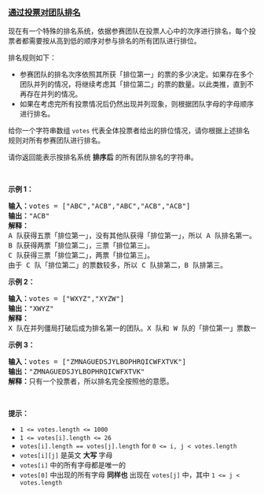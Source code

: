 ### [通过投票对团队排名](https://leetcode-cn.com/problems/rank-teams-by-votes)

<p>现在有一个特殊的排名系统，依据参赛团队在投票人心中的次序进行排名，每个投票者都需要按从高到低的顺序对参与排名的所有团队进行排位。</p>

<p>排名规则如下：</p>

<ul>
	<li>参赛团队的排名次序依照其所获「排位第一」的票的多少决定。如果存在多个团队并列的情况，将继续考虑其「排位第二」的票的数量。以此类推，直到不再存在并列的情况。</li>
	<li>如果在考虑完所有投票情况后仍然出现并列现象，则根据团队字母的字母顺序进行排名。</li>
</ul>

<p>给你一个字符串数组&nbsp;<code>votes</code> 代表全体投票者给出的排位情况，请你根据上述排名规则对所有参赛团队进行排名。</p>

<p>请你返回能表示按排名系统 <strong>排序后</strong> 的所有团队排名的字符串。</p>

<p>&nbsp;</p>

<p><strong class="example">示例 1：</strong></p>

<pre>
<strong>输入：</strong>votes = ["ABC","ACB","ABC","ACB","ACB"]
<strong>输出：</strong>"ACB"
<strong>解释：</strong>
A 队获得五票「排位第一」，没有其他队获得「排位第一」，所以 A 队排名第一。
B 队获得两票「排位第二」，三票「排位第三」。
C 队获得三票「排位第二」，两票「排位第三」。
由于 C 队「排位第二」的票数较多，所以 C 队排第二，B 队排第三。
</pre>

<p><strong class="example">示例 2：</strong></p>

<pre>
<strong>输入：</strong>votes = ["WXYZ","XYZW"]
<strong>输出：</strong>"XWYZ"
<strong>解释：</strong>
X 队在并列僵局打破后成为排名第一的团队。X 队和 W 队的「排位第一」票数一样，但是 X 队有一票「排位第二」，而 W 没有获得「排位第二」。 
</pre>

<p><strong class="example">示例 3：</strong></p>

<pre>
<strong>输入：</strong>votes = ["ZMNAGUEDSJYLBOPHRQICWFXTVK"]
<strong>输出：</strong>"ZMNAGUEDSJYLBOPHRQICWFXTVK"
<strong>解释：</strong>只有一个投票者，所以排名完全按照他的意愿。
</pre>

<p>&nbsp;</p>

<p><strong>提示：</strong></p>

<ul>
	<li><code>1 &lt;= votes.length &lt;= 1000</code></li>
	<li><code>1 &lt;= votes[i].length &lt;= 26</code></li>
	<li><code>votes[i].length ==&nbsp;votes[j].length</code> for&nbsp;<code>0 &lt;= i, j &lt; votes.length</code></li>
	<li><code>votes[i][j]</code>&nbsp;是英文 <strong>大写</strong> 字母</li>
	<li><code>votes[i]</code>&nbsp;中的所有字母都是唯一的</li>
	<li><code>votes[0]</code>&nbsp;中出现的所有字母 <strong>同样也</strong> 出现在&nbsp;<code>votes[j]</code>&nbsp;中，其中&nbsp;<code>1 &lt;= j &lt; votes.length</code></li>
</ul>

